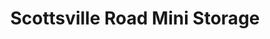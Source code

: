 ---
title: "Scottsville Road Mini Storage"
url: /rochester/scottsville-road-mini-storage/
shop: Mieten
---